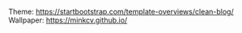 Theme: https://startbootstrap.com/template-overviews/clean-blog/
Wallpaper: https://minkcv.github.io/